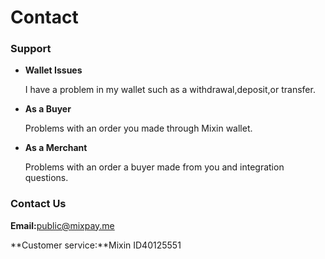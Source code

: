 # Contact

### Support

*   **Wallet Issues**

    I have a problem in my wallet such as a withdrawal,deposit,or transfer.
*   **As a Buyer**

    Problems with an order you made through Mixin wallet.
*   **As a Merchant**

    Problems with an order a buyer made from you and integration questions.

### Contact Us

**Email:**[public@mixpay.me](mailto:public@mixpay.me)

**Customer service:**Mixin ID40125551

